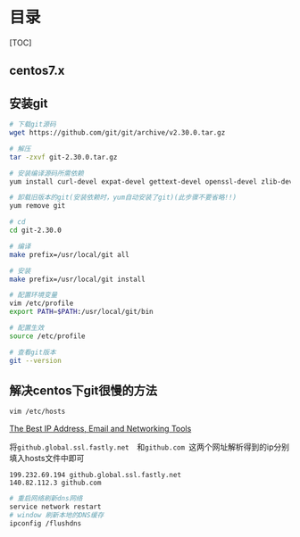 # 目录

[TOC]

## centos7.x

## 安装git

 ```bash
# 下载git源码
wget https://github.com/git/git/archive/v2.30.0.tar.gz
 ```

```bash
# 解压
tar -zxvf git-2.30.0.tar.gz
```

```bash
# 安装编译源码所需依赖
yum install curl-devel expat-devel gettext-devel openssl-devel zlib-devel gcc perl-ExtUtils-MakeMaker
```

```bash
# 卸载旧版本的git(安装依赖时，yum自动安装了git)(此步骤不要省略!!)
yum remove git
```

```bash
# cd
cd git-2.30.0
```

```bash
# 编译
make prefix=/usr/local/git all
```

```bash
# 安装
make prefix=/usr/local/git install
```

```bash
# 配置环境变量
vim /etc/profile
export PATH=$PATH:/usr/local/git/bin
```

```bash
# 配置生效
source /etc/profile
```

```bash
# 查看git版本
git --version
```

## 解决centos下git很慢的方法

```bash
vim /etc/hosts
```

[The Best IP Address, Email and Networking Tools](https://www.ipaddress.com)

将`github.global.ssl.fastly.net  `和`github.com `这两个网址解析得到的ip分别填入hosts文件中即可

```properties
199.232.69.194 github.global.ssl.fastly.net  
140.82.112.3 github.com 
```

```bash
# 重启网络刷新dns网络
service network restart
# window 刷新本地的DNS缓存 
ipconfig /flushdns
```

